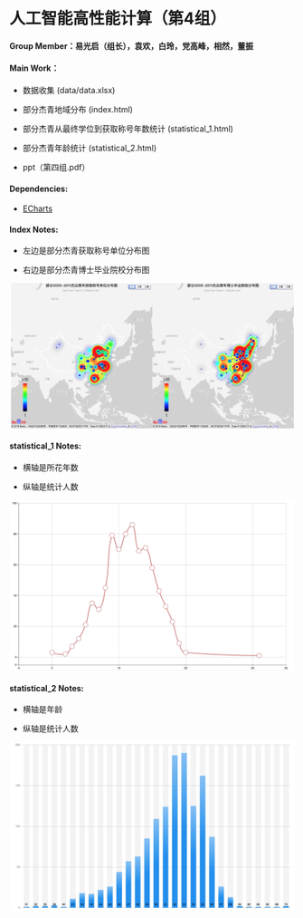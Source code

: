 # 人工智能高性能计算（第4组）

#### Group Member：易光启（组长），袁欢，白玲，党高峰，相然，董振

#### Main Work：

* 数据收集 (data/data.xlsx)

* 部分杰青地域分布 (index.html)

* 部分杰青从最终学位到获取称号年数统计 (statistical_1.html)

* 部分杰青年龄统计 (statistical_2.html)

* ppt（第四组.pdf）

#### Dependencies:

* [ECharts](http://echarts.baidu.com) 

#### Index Notes:

* 左边是部分杰青获取称号单位分布图

* 右边是部分杰青博士毕业院校分布图

<img src="misc/distribution.jpg" width="800">

#### statistical_1 Notes:

* 横轴是所花年数

* 纵轴是统计人数

<img src="misc/line.jpg" width="800">

#### statistical_2 Notes:

* 横轴是年龄

* 纵轴是统计人数

<img src="misc/bar.jpg" width="800">
